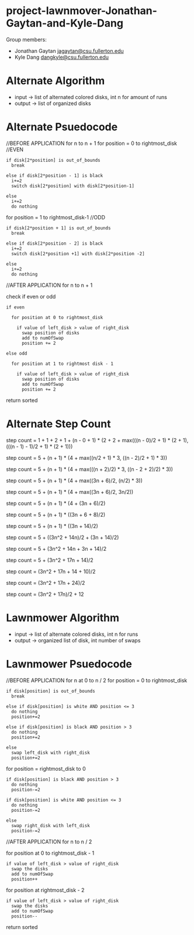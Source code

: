 # project-lawnmover-Jonathan-Gaytan-and-Kyle-Dang

Group members:
* Jonathan Gaytan jagaytan@csu.fullerton.edu
* Kyle Dang dangkyle@csu.fullerton.edu

# Alternate Algorithm 

* input -> list of alternated colored disks, int n for amount of runs 
* output -> list of organized disks 

# Alternate Psuedocode

//BEFORE APPLICATION 
for n to n + 1
  for position = 0 to rightmost_disk //EVEN 
  
    if disk[2*position] is out_of_bounds
      break 

    else if disk[2*position - 1] is black 
      i+=2
      switch disk[2*position] with disk[2*position-1]

    else 
      i+=2
      do nothing

  for position = 1 to rightmost_disk-1 //ODD 

    if disk[2*position + 1] is out_of_bounds
      break 

    else if disk[2*position - 2] is black 
      i+=2
      switch disk[2*position +1] with disk[2*position -2]

    else 
      i+=2 
      do nothing 

//AFTER APPLICATION 
for n to n + 1

  check if even or odd 

    if even 

      for position at 0 to rightmost_disk

        if value of left_disk > value of right_disk
          swap position of disks
          add to numOfSwap  
          position += 2
    
    else odd
      
      for position at 1 to rightmost disk - 1
        
        if value of left_disk > value of right_disk
          swap position of disks 
          add to numOfSwap
          position += 2  
  
  return sorted
  
# Alternate Step Count 

step count = 1 + 1 + 2 + 1 + (n - 0 + 1) * (2 + 2 + max(((n - 0)/2 + 1) * (2 + 1), (((n - 1) - 1)/2 + 1) * (2 + 1)))

step count = 5 + (n + 1) * (4 + max((n/2 + 1) * 3, ((n - 2)/2 + 1) * 3))

step count = 5 + (n + 1) * (4 + max(((n + 2)/2) * 3, ((n - 2 + 2)/2) * 3))

step count = 5 + (n + 1) * (4 + max((3n + 6)/2, (n/2) * 3))

step count = 5 + (n + 1) * (4 + max((3n + 6)/2, 3n/2))

step count = 5 + (n + 1) * (4 + (3n + 6)/2)

step count = 5 + (n + 1) * ((3n + 6 + 8)/2)

step count = 5 + (n + 1) * ((3n + 14)/2)

step count = 5 + ((3n^2 + 14n)/2 + (3n + 14)/2)

step count = 5 + (3n^2 + 14n + 3n + 14)/2

step count = 5 + (3n^2 + 17n + 14)/2

step count = (3n^2 + 17n + 14 + 10)/2

step count = (3n^2 + 17n + 24)/2

step count = (3n^2 + 17n)/2 + 12  

# Lawnmower Algorithm 

* input -> list of alternate colored disks, int n for runs 
* output -> organized list of disk, int number of swaps 

# Lawnmower Psuedocode  

//BEFORE APPLICATION
for n at 0 to n / 2
  for position = 0 to rightmost_disk
    
    if disk[position] is out_of_bounds
      break 

    else if disk[position] is white AND position <= 3
      do nothing 
      position+=2 

    else if disk[position] is black AND position > 3 
      do nothing
      position+=2 

    else 
      swap left_disk with right_disk
      position+=2 

  for position = rightmost_disk to 0 

    if disk[position] is black AND position > 3 
      do nothing
      position-=2

    if disk[position] is white AND position <= 3
      do nothing
      position-=2

    else 
      swap right_disk with left_disk 
      position-=2

//AFTER APPLICATION 
for n to n / 2

  for position at 0 to rightmost_disk - 1
  
    if value of left_disk > value of right_disk 
      swap the disks 
      add to numOfSwap
      position++

  for position at rightmost_disk - 2

    if value of left_disk > value of right_disk 
      swap the disks 
      add to numOfSwap
      position--

  return sorted 
